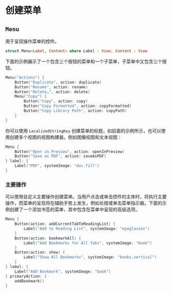 # 创建菜单

## `Menu`

用于呈现操作菜单的控件。

```swift
struct Menu<Label, Content> where Label : View, Content : View
```

下面的示例展示了一个包含三个按钮的菜单和一个子菜单，子菜单中又包含三个按钮。

```swift
Menu("Actions") {
    Button("Duplicate", action: duplicate)
    Button("Rename", action: rename)
    Button("Delete…", action: delete)
    Menu("Copy") {
        Button("Copy", action: copy)
        Button("Copy Formatted", action: copyFormatted)
        Button("Copy Library Path", action: copyPath)
    }
}
```

你可以使用 `LocalizedStringKey` 创建菜单的标题，如前面的示例所示，也可以使用创建多个视图的视图构建器，例如图像视图和文本视图：

```swift
Menu {
    Button("Open in Preview", action: openInPreview)
    Button("Save as PDF", action: saveAsPDF)
} label: {
    Label("PDF", systemImage: "doc.fill")
}
```

### 主要操作

可以使用自定义主要操作创建菜单。当用户点击或单击控件的主体时，将执行主要操作，而菜单的呈现将在辅助手势上发生，例如长按或单击菜单指示器。下面的示例创建了一个添加书签的菜单，其中包含在菜单中呈现的高级选项。

```swift
Menu {
    Button(action: addCurrentTabToReadingList) {
        Label("Add to Reading List", systemImage: "eyeglasses")
    }
    Button(action: bookmarkAll) {
        Label("Add Bookmarks for All Tabs", systemImage: "book")
    }
    Button(action: show) {
        Label("Show All Bookmarks", systemImage: "books.vertical")
    }
} label: {
    Label("Add Bookmark", systemImage: "book")
} primaryAction: {
    addBookmark()
}
```